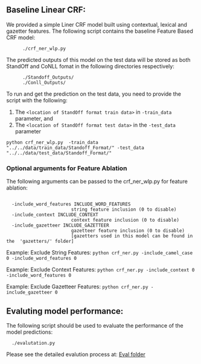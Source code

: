 ## Baseline Linear CRF:


We provided a simple Liner CRF model built using contextual, lexical and gazetter features. The following script contains the baseline Feature Based CRF model:

```
      ./crf_ner_wlp.py

```

The predicted outputs of this model on the test data will be stored as both StandOff and CoNLL fomat in the following directories respectively:
```
      ./Standoff_Outputs/
      ./Conll_Outputs/
```
To run and get the prediction on the test data, you need to provide the script with the following:

1) The `<location of StandOff format train data>` in `-train_data` parameter, and 
2) The `<location of StandOff format test data>` in the `-test_data` parameter


```
python crf_ner_wlp.py  -train_data "../../data/train_data/Standoff_Format/" -test_data "../../data/test_data/Standoff_Format/"
```





### Optional arguments for Feature Ablation


The following arguments can be passed to the crf_ner_wlp.py for feature ablation:

```

  -include_word_features INCLUDE_WORD_FEATURES
                        string feature inclusion (0 to disable)
  -include_context INCLUDE_CONTEXT
                        context feature inclusion (0 to disable)
  -include_gazetteer INCLUDE_GAZETTEER
                        gazetteer feature inclusion (0 to disable) 
                        [gazetters used in this model can be found in the  'gazetters/' folder]
```

Example: Exclude String Features:  `python crf_ner.py -include_camel_case 0 -include_word_features 0`

Example: Exclude Context Features:  `python crf_ner.py -include_context 0 -include_word_features 0`


Example: Exclude Gazetteer Features:  `python crf_ner.py -include_gazetteer 0`

## Evaluting model performance:

The following script should be used to evaluate the performance of the model predictions:
  
      ./evalutation.py

Please see the detailed evalution process at: [Eval folder](../eval/Readme.md)
